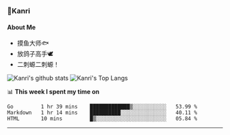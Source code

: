 ### 🌱Kanri
#### About Me
- 摸鱼大师🐟
- 放鸽子高手🕊
- 二刺螈二刺螈！

![Kanri's github stats](https://github-readme-stats.vercel.app/api?username=Yiwen-Chan&show_icons=true&theme=vue&line_height=20)
![Kanri's Top Langs](https://github-readme-stats.vercel.app/api/top-langs/?username=Yiwen-Chan&layout=compact&theme=vue&card_width=270)

📊 **This week I spent my time on**
<!--START_SECTION:waka-->
```text
Go         1 hr 39 mins    █████████████▒░░░░░░░░░░░   53.99 % 
Markdown   1 hr 14 mins    ██████████░░░░░░░░░░░░░░░   40.11 % 
HTML       10 mins         █▒░░░░░░░░░░░░░░░░░░░░░░░   05.84 % 
```
<!--END_SECTION:waka-->

***

